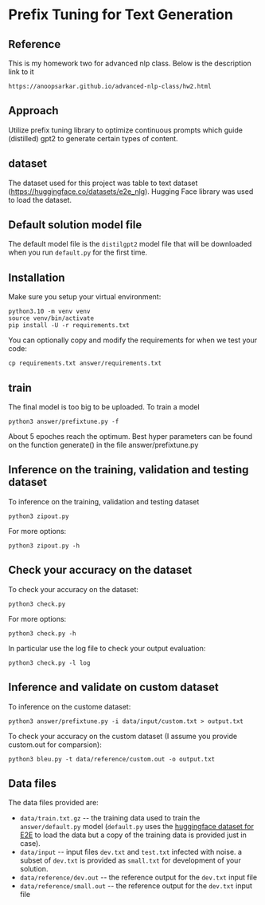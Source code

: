# Prefix Tuning for Text Generation
## Reference
This is my homework two for advanced nlp class. Below is the description link to it

    https://anoopsarkar.github.io/advanced-nlp-class/hw2.html

## Approach
Utilize prefix tuning library to optimize continuous prompts which guide (distilled) gpt2 to generate certain types of content.

## dataset 
The dataset used for this project was table to text dataset (https://huggingface.co/datasets/e2e_nlg). Hugging Face library was used to load the dataset.

## Default solution model file

The default model file is the `distilgpt2` model file that will be
downloaded when you run `default.py` for the first time.

## Installation

Make sure you setup your virtual environment:

    python3.10 -m venv venv
    source venv/bin/activate
    pip install -U -r requirements.txt

You can optionally copy and modify the requirements for when we
test your code:

    cp requirements.txt answer/requirements.txt

## train
The final model is too big to be uploaded. To train a model

    python3 answer/prefixtune.py -f

About 5 epoches reach the optimum. Best hyper parameters can be found on the function generate() in the file answer/prefixtune.py  


## Inference on the training, validation and testing dataset

To inference on the training, validation and testing dataset

    python3 zipout.py

For more options:

    python3 zipout.py -h


## Check your accuracy on the dataset

To check your accuracy on the dataset:

    python3 check.py

For more options:

    python3 check.py -h

In particular use the log file to check your output evaluation:

    python3 check.py -l log

## Inference and validate on custom dataset

To inference on the custome dataset:

    python3 answer/prefixtune.py -i data/input/custom.txt > output.txt


To check your accuracy on the custom dataset (I assume you provide custom.out for comparsion):

    python3 bleu.py -t data/reference/custom.out -o output.txt


## Data files

The data files provided are:

* `data/train.txt.gz` -- the training data used to train the `answer/default.py` model (`default.py` uses the [huggingface dataset for E2E](https://huggingface.co/datasets/e2e_nlg) to load the data but a copy of the training data is provided just in case).
* `data/input` -- input files `dev.txt` and `test.txt` infected with noise. a subset of `dev.txt` is provided as `small.txt` for development of your solution.
* `data/reference/dev.out` -- the reference output for the `dev.txt` input file
* `data/reference/small.out` -- the reference output for the `dev.txt` input file
